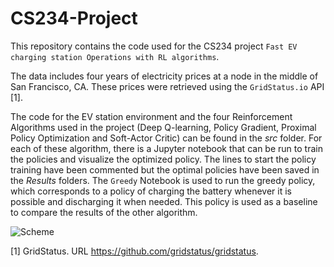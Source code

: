 # CS234-Project

This repository contains the code used for the CS234 project `Fast EV charging station Operations with RL algorithms`.

The data includes four years of electricity prices at a node in the middle of San Francisco, CA. These prices were retrieved using the `GridStatus.io` API [1].

The code for the EV station environment and the four Reinforcement Algorithms used in the project (Deep Q-learning, Policy Gradient, Proximal Policy Optimization and Soft-Actor Critic) can be found in the *src* folder. For each of these algorithm, there is a Jupyter notebook that can be run to train the policies and visualize the optimized policy. The lines to start the policy training have been commented but the optimal policies have been saved in the *Results* folders. The `Greedy` Notebook is used to run the greedy policy, which corresponds to a policy of charging the battery whenever it is possible and discharging it when needed. This policy is used as a baseline to compare the results of the other algorithm.

![Scheme](https://github.com/user-attachments/assets/7ca67166-fc0b-48b5-ae56-bc296bdfe6b6)

[1] GridStatus. URL https://github.com/gridstatus/gridstatus.
